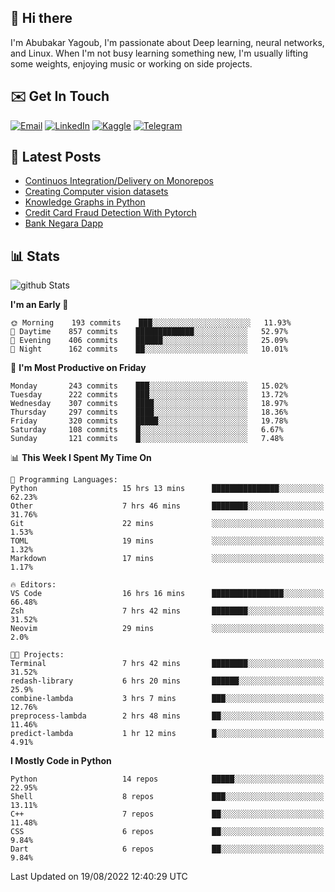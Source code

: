 ## 👋 Hi there

I'm Abubakar Yagoub, I'm passionate about Deep learning, neural networks, and
Linux. When I'm not busy learning something new, I'm usually lifting some
weights, enjoying music or working on side projects.

## ✉️ Get In Touch

[![Email](https://img.shields.io/badge/Email-f1f1f1?style=for-the-badge&logo=gmail&logoColor=0f111a)](mailto:git@blacksuan19.dev)
[![LinkedIn](https://img.shields.io/badge/LinkedIn-0077B5?style=for-the-badge&logo=linkedin&logoColor=white)](https://www.linkedin.com/in/blacksuan19/)
[![Kaggle](https://img.shields.io/badge/Kaggle-5acfff?style=for-the-badge&logo=kaggle&logoColor=white)](http://kaggle.com/abubakaryagob/)
[![Telegram](https://img.shields.io/badge/Telegram-2CA5E0?style=for-the-badge&logo=telegram&logoColor=white)](https://t.me/blacksuan19)

## 📩 Latest Posts

<!-- BLOG-POST-LIST:START -->

- [Continuos Integration/Delivery on Monorepos](http://blacksuan19.dev/blog/github-actions-monorepos/)
- [Creating Computer vision datasets](http://blacksuan19.dev/blog/creating-datasets/)
- [Knowledge Graphs in Python](http://blacksuan19.dev/projects/Knowledge_Graphs/)
- [Credit Card Fraud Detection With Pytorch](http://blacksuan19.dev/projects/credit-card-fraud-detection-with-pytorch/)
- [Bank Negara Dapp](http://blacksuan19.dev/projects/bank-negara/)
<!-- BLOG-POST-LIST:END -->

## 📊 Stats

![github Stats](https://github-readme-stats.vercel.app/api?username=blacksuan19&theme=github_dark&show_icons=true&count_private=true&custom_title=Github%20Stats&hide_border=true)

<!--START_SECTION:waka-->
**I'm an Early 🐤** 

```text
🌞 Morning    193 commits    ███░░░░░░░░░░░░░░░░░░░░░░   11.93% 
🌆 Daytime    857 commits    █████████████░░░░░░░░░░░░   52.97% 
🌃 Evening    406 commits    ██████░░░░░░░░░░░░░░░░░░░   25.09% 
🌙 Night      162 commits    ██░░░░░░░░░░░░░░░░░░░░░░░   10.01%

```
📅 **I'm Most Productive on Friday** 

```text
Monday       243 commits    ███░░░░░░░░░░░░░░░░░░░░░░   15.02% 
Tuesday      222 commits    ███░░░░░░░░░░░░░░░░░░░░░░   13.72% 
Wednesday    307 commits    ████░░░░░░░░░░░░░░░░░░░░░   18.97% 
Thursday     297 commits    ████░░░░░░░░░░░░░░░░░░░░░   18.36% 
Friday       320 commits    █████░░░░░░░░░░░░░░░░░░░░   19.78% 
Saturday     108 commits    █░░░░░░░░░░░░░░░░░░░░░░░░   6.67% 
Sunday       121 commits    █░░░░░░░░░░░░░░░░░░░░░░░░   7.48%

```


📊 **This Week I Spent My Time On** 

```text
💬 Programming Languages: 
Python                   15 hrs 13 mins      ███████████████░░░░░░░░░░   62.23% 
Other                    7 hrs 46 mins       ████████░░░░░░░░░░░░░░░░░   31.76% 
Git                      22 mins             ░░░░░░░░░░░░░░░░░░░░░░░░░   1.53% 
TOML                     19 mins             ░░░░░░░░░░░░░░░░░░░░░░░░░   1.32% 
Markdown                 17 mins             ░░░░░░░░░░░░░░░░░░░░░░░░░   1.17%

🔥 Editors: 
VS Code                  16 hrs 16 mins      ████████████████░░░░░░░░░   66.48% 
Zsh                      7 hrs 42 mins       ████████░░░░░░░░░░░░░░░░░   31.52% 
Neovim                   29 mins             ░░░░░░░░░░░░░░░░░░░░░░░░░   2.0%

🐱‍💻 Projects: 
Terminal                 7 hrs 42 mins       ████████░░░░░░░░░░░░░░░░░   31.52% 
redash-library           6 hrs 20 mins       ██████░░░░░░░░░░░░░░░░░░░   25.9% 
combine-lambda           3 hrs 7 mins        ███░░░░░░░░░░░░░░░░░░░░░░   12.76% 
preprocess-lambda        2 hrs 48 mins       ██░░░░░░░░░░░░░░░░░░░░░░░   11.46% 
predict-lambda           1 hr 12 mins        █░░░░░░░░░░░░░░░░░░░░░░░░   4.91%

```

**I Mostly Code in Python** 

```text
Python                   14 repos            █████░░░░░░░░░░░░░░░░░░░░   22.95% 
Shell                    8 repos             ███░░░░░░░░░░░░░░░░░░░░░░   13.11% 
C++                      7 repos             ██░░░░░░░░░░░░░░░░░░░░░░░   11.48% 
CSS                      6 repos             ██░░░░░░░░░░░░░░░░░░░░░░░   9.84% 
Dart                     6 repos             ██░░░░░░░░░░░░░░░░░░░░░░░   9.84%

```



 Last Updated on 19/08/2022 12:40:29 UTC
<!--END_SECTION:waka-->
